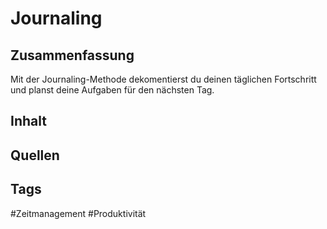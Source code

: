 # Journaling
## Zusammenfassung
Mit der Journaling-Methode dekomentierst du deinen täglichen Fortschritt und planst deine Aufgaben für den nächsten Tag.

## Inhalt


## Quellen


## Tags
#Zeitmanagement 
#Produktivität 
